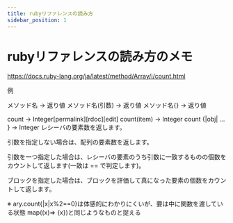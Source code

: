 ```yaml
---
title: rubyリファレンスの読み方
sidebar_position: 1
---
```


# rubyリファレンスの読み方のメモ


https://docs.ruby-lang.org/ja/latest/method/Array/i/count.html


例

メソッド名 -> 返り値
メソッド名(引数) -> 返り値
メソッド名{} -> 返り値

count -> Integer[permalink][rdoc][edit]
count(item) -> Integer
count {|obj| ... } -> Integer
レシーバの要素数を返します。

引数を指定しない場合は、配列の要素数を返します。

引数を一つ指定した場合は、レシーバの要素のうち引数に一致するものの個数をカウントして返します(一致は == で判定します)。

ブロックを指定した場合は、ブロックを評価して真になった要素の個数をカウントして返します。


※ ary.count{|x|x%2==0}は体感的にわかりにくいが、要は中に関数を渡している状態
map((x)=> {x})と同じようなものと捉える